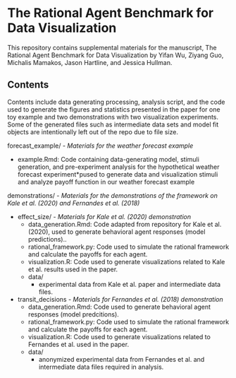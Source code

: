 # The Rational Agent Benchmark for Data Visualization

This repository contains supplemental materials for the manuscript, The Rational Agent Benchmark for Data Visualization by Yifan Wu, Ziyang Guo, Michalis Mamakos, Jason Hartline, and Jessica Hullman.

## Contents

Contents include data generating processing, analysis script, and the code used to generate the figures and statistics presented in the paper for one toy example and two demonstrations with two visualization experiments. Some of the generated files such as intermediate data sets and model fit objects are intentionally left out of the repo due to file size. 

forecast_example/ - *Materials for the weather forecast example*
 - example.Rmd: Code containing data-generating model, stimuli generation, and pre-experiment analysis for the hypothetical weather forecast experiment*pused to generate data and visualization stimuli and analyze payoff function in our weather forecast example

demonstrations/ - *Materials for the demonstrations of the framework on Kale et al. (2020) and Fernandes et al. (2018)*
 - effect_size/ - *Materials for Kale et al. (2020) demonstration*
   - data_generation.Rmd: Code adapted from repository for Kale et al. (2020), used to generate behavioral agent responses (model predictions)..
   - rational_framework.py: Code used to simulate the rational framework and calculate the payoffs for each agent.
   - visualization.R: Code used to generate visualizations related to Kale et al. results used in the paper.
   - data/
     - experimental data from Kale et al. paper and intermediate data files.
 - transit_decisions - *Materials for Fernandes et al. (2018) demonstration*
   - data_generation.Rmd: Code used to generate behavioral agent responses (model predcitions).
   - rational_framework.py: Code used to simulate the rational framework and calculate the payoffs for each agent.
   - visualization.R: Code used to generate visualizations related to Fernandes et al. used in the paper.
   - data/
     - anonymized experimental data from Fernandes et al. and intermediate data files required in analysis.
